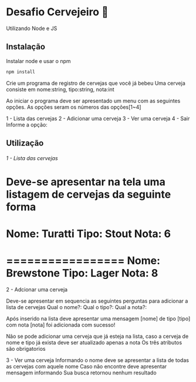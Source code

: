 # Desafio Cervejeiro 🍺

Utilizando Node e JS

## Instalação
Instalar node e usar o npm


```bash
npm install
```

Crie um programa de registro de cervejas que você já bebeu
Uma cerveja consiste em
nome:string, tipo:string, nota:int


Ao iniciar o programa deve ser apresentado um menu com as seguintes opções. As opções seram os números das opções[1~4]

1 - Lista das cervejas
2 - Adicionar uma cerveja
3 - Ver uma cerveja
4 - Sair
Informe a opção: 


## Utilização

###### 1 - Lista das cervejas

Deve-se apresentar na tela uma listagem de cervejas da seguinte forma
=================
Nome: Turatti
Tipo: Stout
Nota: 6
=================

=================
Nome: Brewstone
Tipo: Lager
Nota: 8
=================

2 - Adcionar uma cerveja

Deve-se apresentar em sequencia as seguintes perguntas para adicionar a lista de cervejas
Qual o nome?: 
Qual o tipo?: 
Qual a nota?: 

Após inserido na lista deve apresentar uma mensagem
[nome] de tipo [tipo] com nota [nota] foi adicionada com sucesso!

Não se pode adicionar uma cerveja que já esteja na lista, caso a cerveja de nome e tipo já exista deve ser atualizado apenas a nota
Os três atributos são obrigatorios

3 - Ver uma cerveja
Informando o nome deve se apresentar a lista de todas as cervejas com aquele nome
Caso não encontre deve apresentar mensagem informando 
Sua busca retornou nenhum resultado
######
